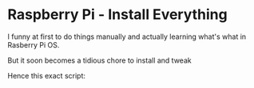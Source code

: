 # Raspberry Pi - Install Everything

I funny at first to do things manually and actually learning what's what in Rasberry Pi OS.

But it soon becomes a tidious chore to install and tweak

Hence this exact script:
